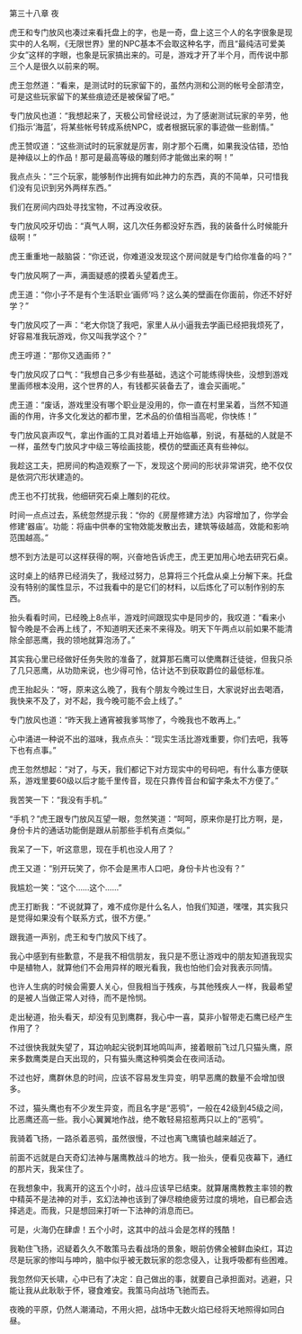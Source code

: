 第三十八章 夜


虎王和专门放风也凑过来看托盘上的字，也是一奇，盘上这三个人的名字很象是现实中的人名啊，《无限世界》里的NPC基本不会取这种名字，而且“最纯洁可爱美少女”这样的字眼，也象是玩家搞出来的。可是，游戏才开了半个月，而传说中那三个人是很久以前来的啊。

虎王忽然道：“看来，是测试时的玩家留下的，虽然内测和公测的帐号全部清空，可是这些玩家留下的某些痕迹还是被保留了吧。”

专门放风也道：“我想起来了，天极公司曾经说过，为了感谢测试玩家的辛劳，他们指示‘海蓝’，将某些帐号转成系统NPC，或者根据玩家的事迹做一些剧情。”

虎王赞叹道：“这些测试时的玩家就是厉害，刚才那个石鹰，如果我没估错，恐怕是神级以上的作品！那可是最高等级的雕刻师才能做出来的啊！”

我点点头：“三个玩家，能够制作出拥有如此神力的东西，真的不简单，只可惜我们没有见识到另外两样东西。”

我们在房间内四处寻找宝物，不过再没收获。

专门放风咬牙切齿：“真气人啊，这几次任务都没好东西，我的装备什么时候能升级啊！”

虎王重重地一敲脑袋：“你还说，你难道没发现这个房间就是专门给你准备的吗？”

专门放风啊了一声，满面疑惑的摸着头望着虎王。

虎王道：“你小子不是有个生活职业‘画师’吗？这么美的壁画在你面前，你还不好好学？”

专门放风哎了一声：“老大你饶了我吧，家里人从小逼我去学画已经把我烦死了，好容易准我玩游戏，你又叫我学这个？”

虎王哼道：“那你又选画师？”

专门放风叹了口气：“我想自己多少有些基础，选这个可能练得快些，没想到游戏里画师根本没用，这个世界的人，有钱都买装备去了，谁会买画呢。”

虎王道：“废话，游戏里没有哪个职业是没用的，你一直在村里呆着，当然不知道画的作用，许多文化发达的都市里，艺术品的价值相当高呢，你快练！”

专门放风哀声叹气，拿出作画的工具对着墙上开始临摹，别说，有基础的人就是不一样，虽然专门放风才中级三等绘画技能，模仿的壁画还真有些神似。

我趁这工夫，把房间的构造观察了一下，发现这个房间的形状非常讲究，绝不仅仅是依洞穴形状建造的。

虎王也不打扰我，他细研究石桌上雕刻的花纹。

时间一点点过去，系统忽然提示我：“你的《房屋修建方法》内容增加了，你学会修建‘器庙’。功能：将庙中供奉的宝物效能发散出去，建筑等级越高，效能和影响范围越高。”

想不到方法是可以这样获得的啊，兴奋地告诉虎王，虎王更加用心地去研究石桌。

这时桌上的结界已经消失了，我经过努力，总算将三个托盘从桌上分解下来。托盘没有特别的属性显示，不过我看中的是它们的材料，以后炼化了可以制作别的东西。

抬头看看时间，已经晚上8点半，游戏时间跟现实中是同步的，我叹道：“看来小智今晚是不会再上线了，不知道明天还来不来得及。明天下午两点以前如果不能清除全部恶鹰，我的领地就算泡汤了。”

其实我心里已经做好任务失败的准备了，就算那石鹰可以使鹰群迁徒徙，但我只杀了几只恶鹰，从功勋来说，也少得可怜，估计达不到获取爵位的最低标准。

虎王抬起头：“呀，原来这么晚了，我有个朋友今晚过生日，大家说好出去喝酒，我快来不及了，对不起，我今晚可能不会上线了。”

专门放风也道：“昨天我上通宵被我爹骂惨了，今晚我也不敢再上。”

心中涌进一种说不出的滋味，我点点头：“现实生活比游戏重要，你们去吧，我等下也有点事。”

虎王忽然想起：“对了，与天，我们都记下对方现实中的号码吧，有什么事方便联系，游戏里要60级以后才能千里传音，现在只靠传音台和留字条太不方便了。”

我苦笑一下：“我没有手机。”

“手机？”虎王跟专门放风互望一眼，忽然笑道：“呵呵，原来你是打比方啊，是，身份卡片的通话功能倒是跟从前那些手机有点类似。”

我呆了一下，听这意思，现在手机也没人用了？

虎王又道：“别开玩笑了，你不会是黑市人口吧，身份卡片也没有？”

我尴尬一笑：“这个……这个……”

虎王打断我：“不说就算了，难不成你是什么名人，怕我们知道，嘿嘿，其实我只是觉得如果没有个联系方式，很不方便。”

跟我道一声别，虎王和专门放风下线了。

我心中感到有些歉意，不是我不相信朋友，我只是不愿让游戏中的朋友知道我现实中是植物人，就算他们不会用异样的眼光看我，我也怕他们会对我表示同情。

也许人生病的时候会需要人关心，但我相当于残疾，与其他残疾人一样，我最希望的是被人当做正常人对待，而不是怜悯。

走出秘道，抬头看天，却没有见到鹰群，我心中一喜，莫非小智带走石鹰已经产生作用了？

不过很快我就失望了，耳边响起尖锐刺耳地鸣叫声，接着眼前飞过几只猫头鹰，原来多数鹰类是白天出现的，只有猫头鹰这种鸮类会在夜间活动。

不过也好，鹰群休息的时间，应该不容易发生异变，明早恶鹰的数量不会增加很多。

不过，猫头鹰也有不少发生异变，而且名字是“恶鸮”，一般在42级到45级之间，比恶鹰还高一些。我小心翼翼地作战，绝不敢轻易招惹两只以上的“恶鸮”。

我骑着飞扬，一路杀着恶鸮，虽然很慢，不过也离飞鹰镇也越来越近了。

前面不远就是白天奇幻法神与屠鹰教战斗的地方。我一抬头，便看见夜幕下，通红的那片天，我呆住了。

在我想象中，我离开的这五个小时，战斗应该早已结束。就算屠鹰教教主率领的教中精英不是法神的对手，玄幻法神也该到了弹尽粮绝疲劳过度的境地，自已都会选择逃走。而我，只是想回来打听一下法神的消息而已。

可是，火海仍在肆虐！五个小时，这其中的战斗会是怎样的残酷！

我勒住飞扬，迟疑着久久不敢策马去看战场的景象，眼前仿佛全被鲜血染红，耳边尽是玩家的惨叫与呻吟，脑中似乎被无数玩家的怨念侵入，让我呼吸都有些困难。

我忽然仰天长啸，心中已有了决定：自己做出的事，就要自己承担面对。逃避，只能让我从此耿耿于怀，寝食难安。我策马向战场飞驰而去。

夜晚的平原，仍然人潮涌动，不用火把，战场中无数火焰已经将天地照得如同白昼。





